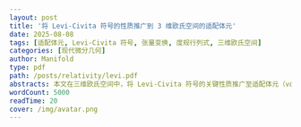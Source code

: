 ```yaml
---
layout: post
title: '将 Levi-Civita 符号的性质推广到 3 维欧氏空间的适配体元'
date: 2025-08-08
tags: [适配体元, Levi-Civita 符号, 张量变换, 度规行列式, 三维欧氏空间]
categories: [现代微分几何]
author: Manifold
type: pdf
path: /posts/relativity/levi.pdf
abstracts: 本文在三维欧氏空间中，将 Levi-Civita 符号的关键性质推广至适配体元（volume form）。首先，明确适配体元在右手正交归一基下的分量与 Levi-Civita 符号完全一致；随后，利用张量变换法则，推导出适配体元在任意坐标基（无论左右手定向）下的分量与度规行列式的关系；最终，证明适配体元满足与 Levi-Civita 符号相同的恒等式，实现了从正交归一基到任意坐标基的性质推广。
wordCount: 5000
readTime: 20
cover: /img/avatar.png
---
```

